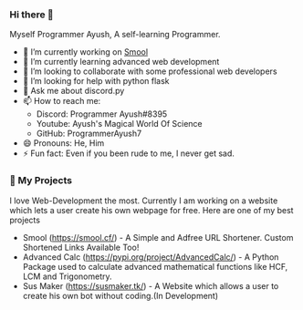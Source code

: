 ### Hi there 👋

Myself Programmer Ayush, A self-learning Programmer.

- 🔭 I’m currently working on [Smool](https://smool.cf/)
- 🌱 I’m currently learning advanced web development
- 👯 I’m looking to collaborate with some professional web developers
- 🤔 I’m looking for help with python flask
- 💬 Ask me about discord.py
- 📫 How to reach me: 
    - Discord: Programmer Ayush#8395
    - Youtube: Ayush's Magical World Of Science
    - GitHub: ProgrammerAyush7
- 😄 Pronouns: He, Him
- ⚡ Fun fact: Even if you been rude to me, I never get sad.

### 📝 My Projects
I love Web-Development the most. Currently I am working on a website which lets a user create his own webpage for free. Here are one of my best projects
- Smool (https://smool.cf/) - A Simple and Adfree URL Shortener. Custom Shortened Links Available Too!
- Advanced Calc (https://pypi.org/project/AdvancedCalc/) - A Python Package used to calculate advanced mathematical functions like HCF, LCM and Trigonometry.
- Sus Maker (https://susmaker.tk/) - A Website which allows a user to create his own bot without coding.(In Development)
